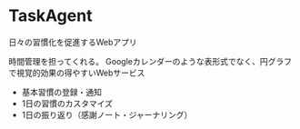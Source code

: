 # TaskAgent
日々の習慣化を促進するWebアプリ

時間管理を担ってくれる。
Googleカレンダーのような表形式でなく、円グラフで視覚的効果の得やすいWebサービス

- 基本習慣の登録・通知
- 1日の習慣のカスタマイズ
- 1日の振り返り（感謝ノート・ジャーナリング）
